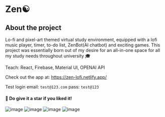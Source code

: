 # Zen☯️

## About the project
Lo-fi and pixel-art themed virtual study environment, equipped with a lofi music player, timer, to-do list, ZenBot(AI chatbot) and exciting games. This project was essentially born out of my desire for an all-in-one space for all my study needs throughout university 🎓

Teach: React, Firebase, Material UI, OPENAI API

Check out the app at: https://zen-lofi.netlify.app/

Test login
email: `test@123.com`
pass: `test@123`

#### 💫 Do give it a star if you liked it!

![image](https://github.com/aniketsinha5552/zen-client/assets/104712880/062ef005-be55-49b9-9a35-417c6261976e)
![image](https://github.com/aniketsinha5552/zen-client/assets/104712880/82b25808-f334-4d05-a931-45e3fcee4b0d)
![image](https://github.com/aniketsinha5552/zen-client/assets/104712880/03da7ac6-97c0-4e4a-afab-aa8c210dc8b2)
![image](https://github.com/aniketsinha5552/zen-client/assets/104712880/2672664e-46d3-4451-a35d-6acbbe43f7e8)







